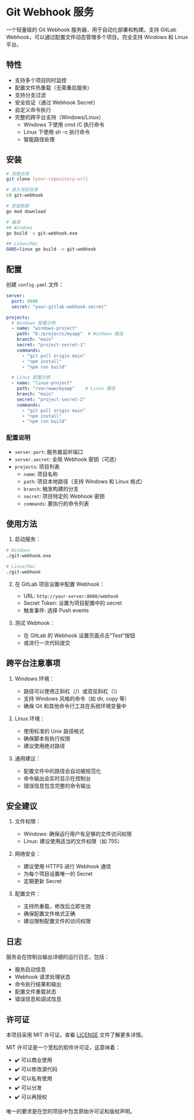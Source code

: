 # Git Webhook 服务

一个轻量级的 Git Webhook 服务器，用于自动化部署和构建。支持 GitLab Webhook，可以通过配置文件动态管理多个项目。完全支持 Windows 和 Linux 平台。

## 特性

- 支持多个项目同时监控
- 配置文件热重载（无需重启服务）
- 支持分支过滤
- 安全验证（通过 Webhook Secret）
- 自定义命令执行
- 完整的跨平台支持（Windows/Linux）
  - Windows 下使用 cmd /C 执行命令
  - Linux 下使用 sh -c 执行命令
  - 智能路径处理

## 安装

```bash
# 克隆仓库
git clone [your-repository-url]

# 进入项目目录
cd git-webhook

# 安装依赖
go mod download

# 编译
## Windows
go build -o git-webhook.exe

## Linux/Mac
GOOS=linux go build -o git-webhook
```

## 配置

创建 `config.yaml` 文件：

```yaml
server:
  port: 8080
  secret: "your-gitlab-webhook-secret"

projects:
  # Windows 配置示例
  - name: "windows-project"
    path: "D:/projects/myapp"  # Windows 路径
    branch: "main"
    secret: "project-secret-1"
    commands:
      - "git pull origin main"
      - "npm install"
      - "npm run build"

  # Linux 配置示例
  - name: "linux-project"
    path: "/var/www/myapp"    # Linux 路径
    branch: "main"
    secret: "project-secret-2"
    commands:
      - "git pull origin main"
      - "npm install"
      - "npm run build"
```

### 配置说明

- `server.port`: 服务器监听端口
- `server.secret`: 全局 Webhook 密钥（可选）
- `projects`: 项目列表
  - `name`: 项目名称
  - `path`: 项目本地路径（支持 Windows 和 Linux 格式）
  - `branch`: 触发构建的分支
  - `secret`: 项目特定的 Webhook 密钥
  - `commands`: 要执行的命令列表

## 使用方法

1. 启动服务：
```bash
# Windows
./git-webhook.exe

# Linux/Mac
./git-webhook
```

2. 在 GitLab 项目设置中配置 Webhook：
   - URL: `http://your-server:8080/webhook`
   - Secret Token: 设置为项目配置中的 secret
   - 触发事件: 选择 Push events

3. 测试 Webhook：
   - 在 GitLab 的 Webhook 设置页面点击"Test"按钮
   - 或进行一次代码提交

## 跨平台注意事项

1. Windows 环境：
   - 路径可以使用正斜杠（/）或双反斜杠（\\）
   - 支持 Windows 风格的命令（如 dir, copy 等）
   - 确保 Git 和其他命令行工具在系统环境变量中

2. Linux 环境：
   - 使用标准的 Unix 路径格式
   - 确保脚本有执行权限
   - 建议使用绝对路径

3. 通用建议：
   - 配置文件中的路径会自动被规范化
   - 命令输出会实时显示在控制台
   - 错误信息包含完整的命令输出

## 安全建议

1. 文件权限：
   - Windows: 确保运行用户有足够的文件访问权限
   - Linux: 建议使用适当的文件权限（如 755）

2. 网络安全：
   - 建议使用 HTTPS 进行 Webhook 通信
   - 为每个项目设置唯一的 Secret
   - 定期更新 Secret

3. 配置文件：
   - 支持热重载，修改后立即生效
   - 确保配置文件格式正确
   - 建议限制配置文件的访问权限

## 日志

服务会在控制台输出详细的运行日志，包括：
- 服务启动信息
- Webhook 请求处理状态
- 命令执行结果和输出
- 配置文件重载状态
- 错误信息和调试信息

## 许可证

本项目采用 MIT 许可证。查看 [LICENSE](LICENSE) 文件了解更多详情。

MIT 许可证是一个宽松的软件许可证，这意味着：

- ✔️ 可以商业使用
- ✔️ 可以修改源代码
- ✔️ 可以私有使用
- ✔️ 可以分发
- ✔️ 可以再授权

唯一的要求是在您的项目中包含原始许可证和版权声明。 